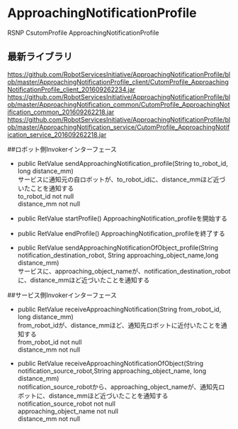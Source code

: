 # ApproachingNotificationProfile
RSNP CsutomProfile ApproachingNotificationProfile

## 最新ライブラリ
<https://github.com/RobotServicesInitiative/ApproachingNotificationProfile/blob/master/ApproachingNotificationProfile_client/CutomProfile_ApproachingNotificationProfile_client_201609262234.jar>  
<https://github.com/RobotServicesInitiative/ApproachingNotificationProfile/blob/master/ApproachingNotification_common/CutomProfile_ApproachingNotification_common_201609262218.jar>  
<https://github.com/RobotServicesInitiative/ApproachingNotificationProfile/blob/master/ApproachingNotification_service/CutomProfile_ApproachingNotification_service_201609262218.jar>  

##ロボット側Invokerインターフェース
*	public RetValue sendApproachingNotification_profile(String to_robot_id, long distance_mm)  
サービスに通知元の自ロボットが、to_robot_idに、distance_mmほど近づいたことを通知する  
to_robot_id not null  
distance_mm not null  

* public RetValue startProfile()
ApproachingNotification_profileを開始する

* public RetValue endProfile()
ApproachingNotification_profileを終了する

*	public RetValue sendApproachingNotificationOfObject_profile(String notification_destination_robot, String approaching_object_name,long distance_mm)  
サービスに、approaching_object_nameが、notification_destination_robotに、distance_mmほど近づいたことを通知する  

##サービス側Invokerインターフェース

* public RetValue receiveApproachingNotification(String from_robot_id, long distance_mm)   
from_robot_idが、distance_mmほど、通知先ロボットに近付いたことを通知する  
from_robot_id not null  
distance_mm not null  

* public RetValue receiveApproachingNotificationOfObject(String notification_source_robot,String  approaching_object_name, long distance_mm)  
notification_source_robotから、approaching_object_nameが、通知先ロボットに、distance_mmほど近づいたことを通知する   
notification_source_robot not null   
approaching_object_name not null   
distance_mm not null
